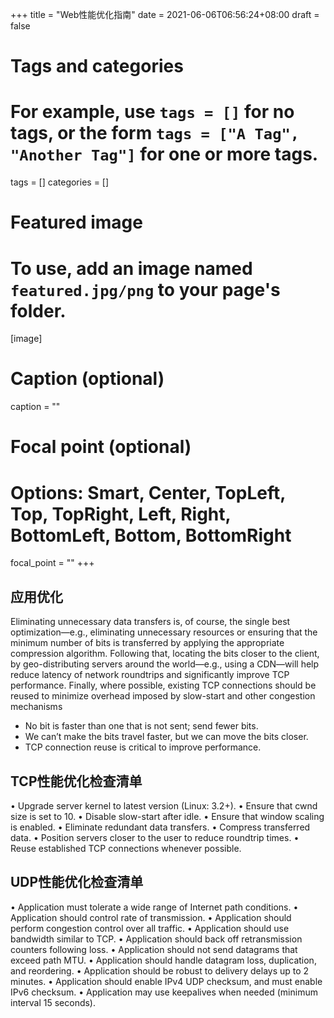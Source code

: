 +++
title = "Web性能优化指南"
date = 2021-06-06T06:56:24+08:00
draft = false

# Tags and categories
# For example, use `tags = []` for no tags, or the form `tags = ["A Tag", "Another Tag"]` for one or more tags.
tags = []
categories = []

# Featured image
# To use, add an image named `featured.jpg/png` to your page's folder. 
[image]
  # Caption (optional)
  caption = ""

  # Focal point (optional)
  # Options: Smart, Center, TopLeft, Top, TopRight, Left, Right, BottomLeft, Bottom, BottomRight
  focal_point = ""
+++


##  应用优化


Eliminating unnecessary data transfers is, of course, the single best optimization—e.g.,
eliminating unnecessary resources or ensuring that the minimum number of bits is
transferred by applying the appropriate compression algorithm. Following that, locating
the bits closer to the client, by geo-distributing servers around the world—e.g., using a
CDN—will help reduce latency of network roundtrips and significantly improve TCP
performance. Finally, where possible, existing TCP connections should be reused to
minimize overhead imposed by slow-start and other congestion mechanisms

- No bit is faster than one that is not sent; send fewer bits.
- We can’t make the bits travel faster, but we can move the bits closer.
- TCP connection reuse is critical to improve performance.


## TCP性能优化检查清单

• Upgrade server kernel to latest version (Linux: 3.2+).
• Ensure that cwnd size is set to 10.
• Disable slow-start after idle.
• Ensure that window scaling is enabled.
• Eliminate redundant data transfers.
• Compress transferred data.
• Position servers closer to the user to reduce roundtrip times.
• Reuse established TCP connections whenever possible.

## UDP性能优化检查清单

• Application must tolerate a wide range of Internet path conditions.
• Application should control rate of transmission.
• Application should perform congestion control over all traffic.
• Application should use bandwidth similar to TCP.
• Application should back off retransmission counters following loss.
• Application should not send datagrams that exceed path MTU.
• Application should handle datagram loss, duplication, and reordering.
• Application should be robust to delivery delays up to 2 minutes.
• Application should enable IPv4 UDP checksum, and must enable IPv6 checksum.
• Application may use keepalives when needed (minimum interval 15 seconds).